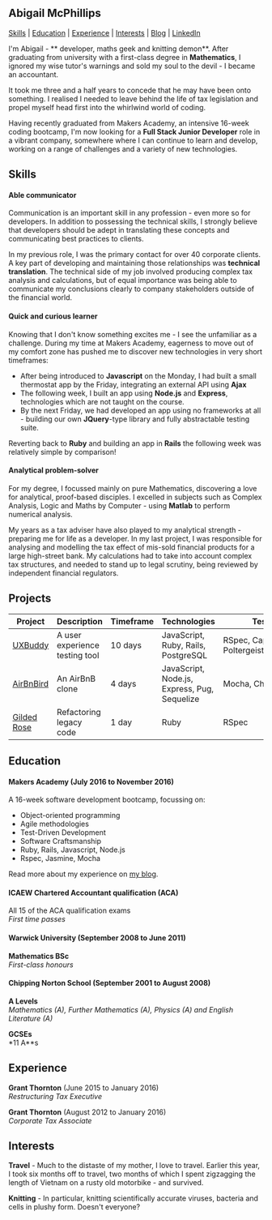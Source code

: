 ## Abigail McPhillips

[Skills](#skills) | [Education](#education) | [Experience](#experience) | [Interests](#interests) | [Blog](https://thecodebug.wordpress.com/) | [LinkedIn](https://www.linkedin.com/in/abigail-mcphillips-bb3a6154?trk=nav_responsive_tab_profile)

I'm Abigail - ** developer, maths geek and knitting demon**. After graduating from university with a first-class degree in **Mathematics**, I ignored my wise tutor's warnings and sold my soul to the devil - I became an accountant.

It took me three and a half years to concede that he may have been onto something. I realised I needed to leave behind the life of tax legislation and propel myself head first into the whirlwind world of coding.

Having recently graduated from Makers Academy, an intensive 16-week coding bootcamp, I'm now looking for a **Full Stack Junior Developer** role in a vibrant company, somewhere where I can continue to learn and develop, working on a range of challenges and a variety of new technologies.

## Skills

#### Able communicator
Communication is an important skill in any profession - even more so for developers. In addition to possessing the technical skills, I strongly believe that developers should be adept in translating these concepts and communicating best practices to clients.

In my previous role, I was the primary contact for over 40 corporate clients. A key part of developing and maintaining those relationships was **technical translation**. The technical side of my job involved producing complex tax analysis and calculations, but of equal importance was being able to communicate my conclusions clearly to company stakeholders outside of the financial world.

#### Quick and curious learner
Knowing that I don't know something excites me - I see the unfamiliar as a challenge. During my time at Makers Academy, eagerness to move out of my comfort zone has pushed me to discover new technologies in very short timeframes:

- After being introduced to **Javascript** on the Monday, I had built a small thermostat app by the Friday, integrating an external API using **Ajax**
- The following week, I  built an app using **Node.js** and **Express**, technologies which are not taught on the course.
- By the next Friday, we had developed an app using no frameworks at all - building our own **JQuery**-type library and fully abstractable testing suite.

Reverting back to **Ruby** and building an app in **Rails** the following week was relatively simple by comparison!

#### Analytical problem-solver
For my degree, I focussed mainly on pure Mathematics, discovering a love for analytical, proof-based disciples. I excelled in subjects such as Complex Analysis, Logic and Maths by Computer - using **Matlab** to perform numerical analysis.

My years as a tax adviser have also played to my analytical strength - preparing me for life as a developer. In my last project, I was responsible for analysing and modelling the tax effect of mis-sold financial products for a large high-street bank. My calculations had to take into account complex tax structures, and needed to stand up to legal scrutiny, being reviewed by independent financial regulators.

## Projects

Project | Description | Timeframe | Technologies | Testing
------------- | ----------- | --------------------- | ------------ | -------
[UXBuddy](https://github.com/uxbuddy/uxbuddy/)| A user experience testing tool | 10 days | JavaScript, Ruby, Rails, PostgreSQL| RSpec, Capybara, Poltergeist/PhantomJS
[AirBnBird](https://github.com/AbigailMcP/makers-bnb) | An AirBnB clone | 4 days | JavaScript, Node.js, Express, Pug, Sequelize | Mocha, Chai, Zombie
[Gilded Rose](https://github.com/AbigailMcP/gilded-rose-tech-test) | Refactoring legacy code | 1 day | Ruby | RSpec

## Education

#### Makers Academy (July 2016 to November 2016)

A 16-week software development bootcamp, focussing on:

- Object-oriented programming  
- Agile methodologies  
- Test-Driven Development  
- Software Craftsmanship  
- Ruby, Rails, Javascript, Node.js  
- Rspec, Jasmine, Mocha

Read more about my experience on [my blog](https://thecodebug.wordpress.com/).

#### ICAEW Chartered Accountant qualification (ACA)

All 15 of the ACA qualification exams  
*First time passes*

#### Warwick University (September 2008 to June 2011)

**Mathematics BSc**    
*First-class honours*  

#### Chipping Norton School (September 2001 to August 2008)

**A Levels**  
*Mathematics (A), Further Mathematics (A), Physics (A) and English Literature (A)*

**GCSEs**  
*11 A**s

## Experience

**Grant Thornton** (June 2015 to January 2016)    
*Restructuring Tax Executive*  

**Grant Thornton** (August 2012 to January 2016)    
*Corporate Tax Associate*

## Interests

**Travel** - Much to the distaste of my mother, I love to travel. Earlier this year, I took six months off to travel, two months of which I spent zigzagging the length of Vietnam on a rusty old motorbike - and survived.

**Knitting** - In particular, knitting scientifically accurate viruses, bacteria and cells in plushy form. Doesn't everyone?
